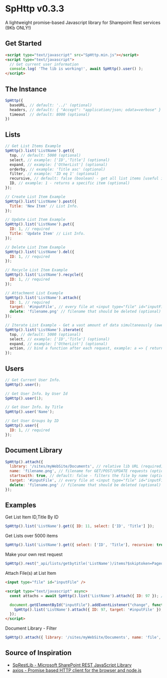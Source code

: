# SpHttp v0.3.3
A lightweight promise-based Javascript library for Sharepoint Rest services (9Kb ONLY!)

## Get Started
```html
<script type="text/javascript" src="SpHttp.min.js"></script>
<script type="text/javascript">
  // Get current user information
  console.log( 'The lib is working!', await SpHttp().user() );
</script>
```

## The Instance
```js
SpHttp({
  baseURL, // default: '../' (optional)
  headers, // default: { "Accept": "application/json; odata=verbose" } (optional)
  timeout  // default: 8000 (optional)
})
```

## Lists
```js
// Get List Items Example
SpHttp().list('ListName').get({
  top, // default: 5000 (optional)
  select, // example: ['ID','Title'] (optional)
  expand, // example: ['OtherList'] (optional)
  orderby, // example: 'Title asc' (optional)
  filter, // example: 'ID eq 1' (optional)
  recursive, // default: false (boolean) - get all list items [useful if the list is over 5000 items] (optional),
  ID, // example: 1 - returns a specific item (optional)
});

// Create List Item Example
SpHttp().list('ListName').post({
  Title: 'New Item' // List Info.
});

// Update List Item Example
SpHttp().list('ListName').put({
  ID: 1, // required
  Title: 'Update Item' // List Info.
});

// Delete List Item Example
SpHttp().list('ListName').del({
  ID: 1, // required
});

// Recycle List Item Example
SpHttp().list('ListName').recycle({
  ID: 1, // required
});

// Attachment List Example
SpHttp().list('ListName').attach({
  ID: 1, // required
  target: '#inputFile', // every file at <input type="file" id="inputFile" /> will be attached (optional)
  delete: 'filename.png' // filename that should be deleted (optional)
});

// Iterate List Example - Get a vast amount of data simultaneously (awesome for large lists like 50k of items)
SpHttp().list('ListName').iterate({
  top, // default: 5000 (optional)
  select, // example: ['ID','Title'] (optional)
  expand, // example: ['OtherList'] (optional)
  action, // bind a function after each request, example: a => { return a.filter(b => b.ID === 93) } (optional)
});
```

## Users
```js
// Get Current User Info.
SpHttp().user();

// Get User Info. by User Id
SpHttp().user(1);

// Get User Info. by Title
SpHttp().user('Name');

// Get User Groups by ID
SpHttp().user({
  ID: 1, // required
});
```

## Document Library
```js
SpHttp().attach({
  library: '/sites/myWebSite/Documents', // relative lib URL (required)
  name: 'filename.png', // filename for GET/POST/UPDATE requests (optional)
  startswith: true, // default: false - filters the file by name (optional)
  target: '#inputFile', // every file at <input type="file" id="inputFile" /> will be attached (optional)
  delete: 'filename.png' // filename that should be deleted (optional)
});
```

## Examples
Get List Item ID,Title By ID
```js
SpHttp().list('ListName').get({ ID: 11, select: ['ID', 'Title'] });
```

Get Lists over 5000 items
```js
SpHttp().list('ListName').get({ select: ['ID', 'Title'], recursive: true });
```

Make your own rest request
```js
SpHttp().rest("_api/lists/getbytitle('ListName')/items?$skiptoken=Paged%3dTRUE%26p_ID%3d15000&$top=5000");
```

Attach File(s) at List Item
```html
<input type="file" id="inputFile" />

<script type="text/javascript" async>
  const attachs = await SpHttp().list('ListName').attach({ ID: 97 }); // getter

  document.getElementById("inputFile").addEventListener("change", function(e) {
    SpHttp().list('ListName').attach({ ID: 97, target: '#inputFile' }); // setter - Warning: this method does not overwrite!
  });
</script>
```

Document Library - Filter
```js
SpHttp().attach({ library: '/sites/myWebSite/Documents', name: 'file', startswith: true });
```

## Source of Inspiration
- [SpRestLib - Microsoft SharePoint REST JavaScript Library](https://github.com/gitbrent/SpRestLib/)
- [axios - Promise based HTTP client for the browser and node.js](https://github.com/axios/axios)
